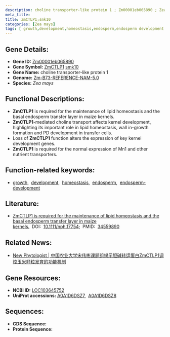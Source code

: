 ```yaml
---
description: choline transporter-like protein 1 ; Zm00001eb065890 ; Zea mays
meta_title:
title: ZmCTLP1;smk10
categories: [Zea mays]
tags: [ growth,development,homeostasis,endosperm,endosperm development ]
---
```


## Gene Details:
- **Gene ID:**	[Zm00001eb065890](https://www.maizegdb.org/gene_center/gene/Zm00001eb065890)
- **Gene Symbol:** <u>ZmCTLP1</u>&nbsp;<u>smk10</u>
- **Gene Name:** choline transporter-like protein 1
- **Genome:** [Zm-B73-REFERENCE-NAM-5.0](https://www.maizegdb.org/genome/assembly/Zm-B73-REFERENCE-NAM-5.0)
- **Species:** *Zea mays*

## Functional Descriptions:
   - **ZmCTLP1** is required for the maintenance of lipid homeostasis and the basal endosperm transfer layer in maize kernels.
   - **ZmCTLP1**-mediated choline transport affects kernel development, highlighting its important role in lipid homeostasis, wall in-growth formation and PD development in transfer cells.
   - Loss of **ZmCTLP1** function alters the expression of key kernel development genes.
   - **ZmCTLP1** is required for the normal expression of Mn1 and other nutrient transporters.

## Function-related keywords:
- [growth](/tags/growth/),&nbsp;&nbsp;[development](/tags/development/),&nbsp;&nbsp;[homeostasis](/tags/homeostasis/),&nbsp;&nbsp;[endosperm](/tags/endosperm/),&nbsp;&nbsp;[endosperm-development](/tags/endosperm-development/)

## Literature:
   - [ZmCTLP1 is required for the maintenance of lipid homeostasis and the basal endosperm transfer layer in maize kernels.]( https://nph.onlinelibrary.wiley.com/doi/10.1111/nph.17754)&nbsp;&nbsp;DOI:&nbsp;&nbsp;[10.1111/nph.17754](https://nph.onlinelibrary.wiley.com/doi/10.1111/nph.17754);&nbsp;&nbsp;PMID:&nbsp;&nbsp;[34559890](https://pubmed.ncbi.nlm.nih.gov/34559890/)

## Related News:
   - [New Phytologist | 中国农业大学宋伟彬课题组揭示胆碱转运蛋白ZmCTLP1调控玉米籽粒发育的功能机制](https://mp.weixin.qq.com/s?__biz=Mzg3MDEwNDEyMg==&mid=2247517871&idx=4&sn=829778529b8090baaef5a7cf701c06d8&chksm=ce902bfaf9e7a2ec8099eebd815005708f9e09e202cbd0383225b4cf5e705371bb360abc60c5&scene=27#wechat_redirect)

## Gene Resources:
- **NCBI ID:** [LOC103645752](https://www.ncbi.nlm.nih.gov/gene/?term=LOC103645752)
- **UniProt accessions:** [A0A1D6DSZ7](https://www.uniprot.org/uniprotkb/A0A1D6DSZ7/entry),&nbsp;&nbsp;[A0A1D6DSZ8](https://www.uniprot.org/uniprotkb/A0A1D6DSZ8/entry)



## Sequences:
- **CDS Sequence:**
- **Protein Sequence:**
